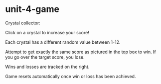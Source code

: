# unit-4-game

Crystal collector:

Click on a crystal to increase your score!

Each crystal has a different random value between 1-12.

Attempt to get exactly the same score as pictured in the top box to win.  If you go over the target score, you lose.

Wins and losses are tracked on the right.

Game resets automatically once win or loss has been achieved.